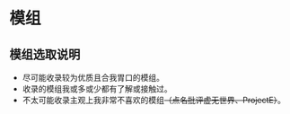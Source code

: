 # 模组

## 模组选取说明

- 尽可能收录较为优质且合我胃口的模组。
- 收录的模组我或多或少都有了解或接触过。
- 不太可能收录主观上我非常不喜欢的模组~~（点名批评虚无世界、ProjectE）~~。
